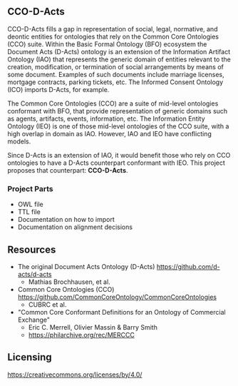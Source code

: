 ## CCO-D-Acts
CCO-D-Acts fills a gap in representation of social, legal, normative, and deontic entities for ontologies that rely on the Common Core Ontologies (CCO) suite. Within the Basic Formal Ontology (BFO) ecosystem the Document Acts (D-Acts) ontology is an extension of the Information Artifact Ontology (IAO) that represents the generic domain of entities relevant to the creation, modification, or termination of social arrangements by means of some document. Examples of such documents include marriage licenses, mortgage contracts, parking tickets, etc. The Informed Consent Ontology (ICO) imports D-Acts, for example.

The Common Core Ontologies (CCO) are a suite of mid-level ontologies conformant with BFO, that provide representation of generic domains such as agents, artifacts, events, information, etc. The Information Entity Ontology (IEO) is one of those mid-level ontologies of the CCO suite, with a high overlap in domain as IAO. However, IAO and IEO have conflicting models.

Since D-Acts is an extension of IAO, it would benefit those who rely on CCO ontologies to have a D-Acts counterpart conformant with IEO. This project proposes that counterpart: **CCO-D-Acts**.

### Project Parts
- OWL file
- TTL file
- Documentation on how to import
- Documentation on alignment decisions

## Resources
- The original Document Acts Ontology (D-Acts) https://github.com/d-acts/d-acts
  - Mathias Brochhausen, et al.
- Common Core Ontologies (CCO) https://github.com/CommonCoreOntology/CommonCoreOntologies
  - CUBRC et al.
- "Common Core Conformant Definitions for an Ontology of Commercial Exchange"
  - Eric C. Merrell, Olivier Massin & Barry Smith
  - https://philarchive.org/rec/MERCCC

## Licensing
https://creativecommons.org/licenses/by/4.0/
